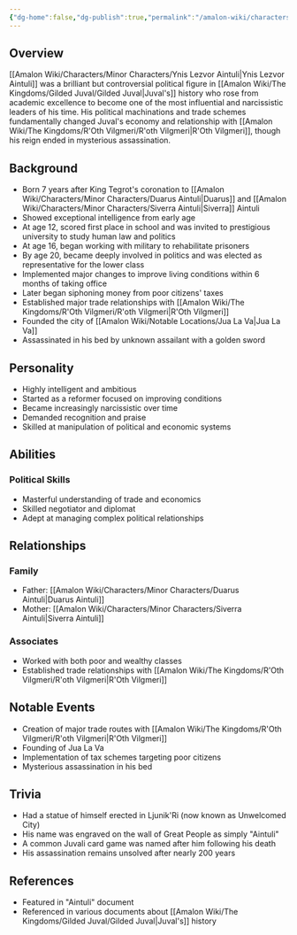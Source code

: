 ```yaml
---
{"dg-home":false,"dg-publish":true,"permalink":"/amalon-wiki/characters/minor-characters/ynis-lezvor-aintuli/","dgPassFrontmatter":true,"noteIcon":""}
---
```


## Overview
[[Amalon Wiki/Characters/Minor Characters/Ynis Lezvor Aintuli\|Ynis Lezvor Aintuli]] was a brilliant but controversial political figure in [[Amalon Wiki/The Kingdoms/Gilded Juval/Gilded Juval\|Juval's]] history who rose from academic excellence to become one of the most influential and narcissistic leaders of his time. His political machinations and trade schemes fundamentally changed Juval's economy and relationship with [[Amalon Wiki/The Kingdoms/R'Oth Vilgmeri/R'oth Vilgmeri\|R'Oth Vilgmeri]], though his reign ended in mysterious assassination.

## Background
- Born 7 years after King Tegrot's coronation to [[Amalon Wiki/Characters/Minor Characters/Duarus Aintuli\|Duarus]] and [[Amalon Wiki/Characters/Minor Characters/Siverra Aintuli\|Siverra]] Aintuli
- Showed exceptional intelligence from early age
- At age 12, scored first place in school and was invited to prestigious university to study human law and politics
- At age 16, began working with military to rehabilitate prisoners
- By age 20, became deeply involved in politics and was elected as representative for the lower class
- Implemented major changes to improve living conditions within 6 months of taking office
- Later began siphoning money from poor citizens' taxes
- Established major trade relationships with [[Amalon Wiki/The Kingdoms/R'Oth Vilgmeri/R'oth Vilgmeri\|R'Oth Vilgmeri]]
- Founded the city of [[Amalon Wiki/Notable Locations/Jua La Va\|Jua La Va]]
- Assassinated in his bed by unknown assailant with a golden sword

## Personality
- Highly intelligent and ambitious
- Started as a reformer focused on improving conditions
- Became increasingly narcissistic over time
- Demanded recognition and praise
- Skilled at manipulation of political and economic systems

## Abilities
### Political Skills
- Masterful understanding of trade and economics
- Skilled negotiator and diplomat
- Adept at managing complex political relationships

## Relationships
### Family
- Father: [[Amalon Wiki/Characters/Minor Characters/Duarus Aintuli\|Duarus Aintuli]]
- Mother: [[Amalon Wiki/Characters/Minor Characters/Siverra Aintuli\|Siverra Aintuli]]

### Associates
- Worked with both poor and wealthy classes
- Established trade relationships with [[Amalon Wiki/The Kingdoms/R'Oth Vilgmeri/R'oth Vilgmeri\|R'Oth Vilgmeri]]

## Notable Events
- Creation of major trade routes with [[Amalon Wiki/The Kingdoms/R'Oth Vilgmeri/R'oth Vilgmeri\|R'Oth Vilgmeri]]
- Founding of Jua La Va
- Implementation of tax schemes targeting poor citizens
- Mysterious assassination in his bed

## Trivia
- Had a statue of himself erected in Ljunik'Ri (now known as Unwelcomed City)
- His name was engraved on the wall of Great People as simply "Aintuli"
- A common Juvali card game was named after him following his death
- His assassination remains unsolved after nearly 200 years

## References
- Featured in "Aintuli" document
- Referenced in various documents about [[Amalon Wiki/The Kingdoms/Gilded Juval/Gilded Juval\|Juval's]] history